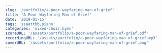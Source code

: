 ```yaml
---
slug: '/portfolio/a-poor-wayfaring-man-of-grief'
title: 'A Poor Wayfaring Man of Grief'
date: '2019-01-15'
tags: 'ssaattbb,piano'
categories: 'mixed-choir,hymn' 
scoreURL: '/assets/portfolio/a-poor-wayfaring-man-of-grief.pdf'
recordingURL: '/assets/portfolio/a-poor-wayfaring-man-of-grief.mp3'
coverURL: '/assets/portfolio/a-poor-wayfaring-man-of-grief.png'
---
```

